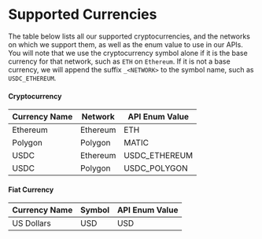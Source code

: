 # Supported Currencies

The table below lists all our supported cryptocurrencies, and the networks on which we support them, as well as the enum value to use in our APIs. You will note that we use the cryptocurrency symbol alone if it is the base currency for that network, such as `ETH` on `Ethereum`. If it is not a base currency, we will append the suffix `_<NETWORK>` to the symbol name, such as `USDC_ETHEREUM`.

#### Cryptocurrency

| Currency Name | Network  | API Enum Value |
| ------------- | -------- | -------------- |
| Ethereum      | Ethereum | ETH            |
| Polygon       | Polygon  | MATIC          |
| USDC          | Ethereum | USDC\_ETHEREUM |
| USDC          | Polygon  | USDC\_POLYGON  |

#### Fiat Currency

| Currency Name | Symbol | API Enum Value |
| ------------- | ------ | -------------- |
| US Dollars    | USD    | USD            |
